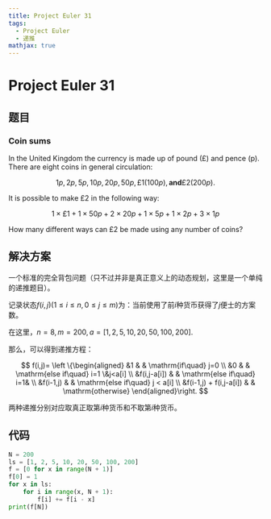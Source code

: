```yaml
---
title: Project Euler 31
tags:
  - Project Euler
  - 递推
mathjax: true
---
```

<escape><!-- more --></escape>

# Project Euler 31
## 题目
### Coin sums


In the United Kingdom the currency is made up of pound (£) and pence (p). There are eight coins in general circulation:

$$1p, 2p, 5p, 10p, 20p, 50p, £1 (100p), \mathbf{and} £2 (200p).$$

It is possible to make £2 in the following way:

$$1×£1 + 1×50p + 2×20p + 1×5p + 1×2p + 3×1p$$

How many different ways can £2 be made using any number of coins?

## 解决方案

一个标准的完全背包问题（只不过并非是真正意义上的动态规划，这里是一个单纯的递推题目）。


记录状态$f(i,j)(1\leq i\leq n,0\leq j\leq m)$为：当前使用了前$i$种货币获得了$j$便士的方案数。

在这里，$n=8,m=200,a=[1,2,5,10,20,50,100,200]$.

那么，可以得到递推方程：

$$
f(i,j)= 
\left \{\begin{aligned}
  &1  & & \mathrm{if\quad} j=0 \\
  &0 & & \mathrm{else if\quad} i=1 \&j<a[i] \\
  &f(i,j-a[i]) & & \mathrm{else if\quad} i=1& \\
  &f(i-1,j) & & \mathrm{else if\quad} j < a[i] \\
  &f(i-1,j) + f(i,j-a[i]) & & \mathrm{otherwise}
\end{aligned}\right.
$$

两种递推分别对应取真正取第$i$种货币和不取第$i$种货币。

## 代码

```Python
N = 200
ls = [1, 2, 5, 10, 20, 50, 100, 200]
f = [0 for x in range(N + 1)]
f[0] = 1
for x in ls:
    for i in range(x, N + 1):
        f[i] += f[i - x]
print(f[N])
```